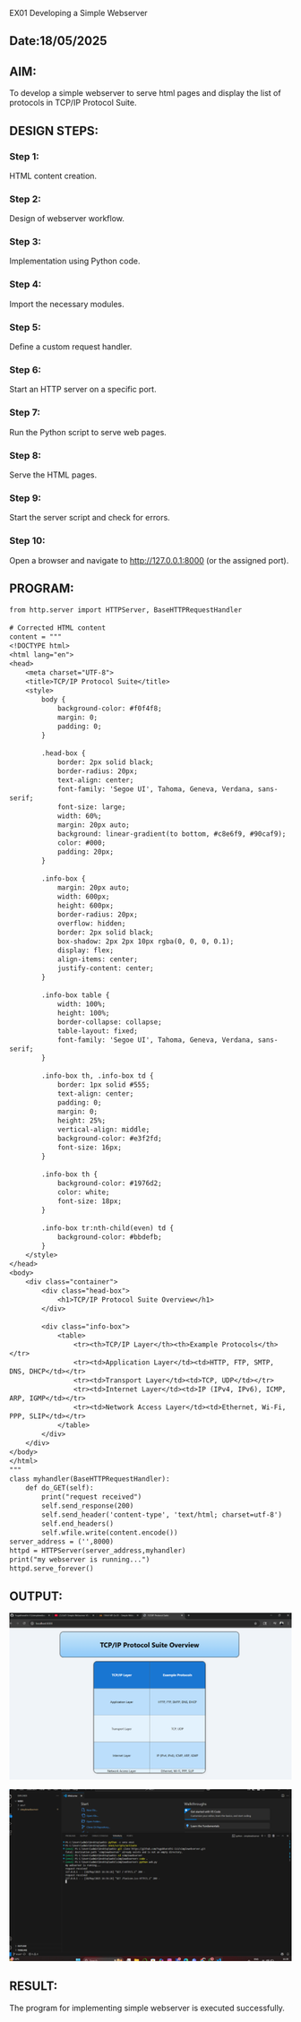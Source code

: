 
 EX01 Developing a Simple Webserver
## Date:18/05/2025

## AIM:
To develop a simple webserver to serve html pages and display the list of protocols in TCP/IP Protocol Suite.

## DESIGN STEPS:
### Step 1: 
HTML content creation.

### Step 2:
Design of webserver workflow.

### Step 3:
Implementation using Python code.

### Step 4:
Import the necessary modules.

### Step 5:
Define a custom request handler.

### Step 6:
Start an HTTP server on a specific port.

### Step 7:
Run the Python script to serve web pages.

### Step 8:
Serve the HTML pages.

### Step 9:
Start the server script and check for errors.

### Step 10:
Open a browser and navigate to http://127.0.0.1:8000 (or the assigned port).

## PROGRAM:
```
from http.server import HTTPServer, BaseHTTPRequestHandler

# Corrected HTML content
content = """
<!DOCTYPE html>
<html lang="en">
<head>
    <meta charset="UTF-8">
    <title>TCP/IP Protocol Suite</title>
    <style>
        body {
            background-color: #f0f4f8;
            margin: 0;
            padding: 0;
        }

        .head-box {
            border: 2px solid black;
            border-radius: 20px;
            text-align: center;
            font-family: 'Segoe UI', Tahoma, Geneva, Verdana, sans-serif;
            font-size: large;
            width: 60%;
            margin: 20px auto;
            background: linear-gradient(to bottom, #c8e6f9, #90caf9);
            color: #000;
            padding: 20px;
        }

        .info-box {
            margin: 20px auto;
            width: 600px;
            height: 600px;
            border-radius: 20px;
            overflow: hidden;
            border: 2px solid black;
            box-shadow: 2px 2px 10px rgba(0, 0, 0, 0.1);
            display: flex;
            align-items: center;
            justify-content: center;
        }

        .info-box table {
            width: 100%;
            height: 100%;
            border-collapse: collapse;
            table-layout: fixed;
            font-family: 'Segoe UI', Tahoma, Geneva, Verdana, sans-serif;
        }

        .info-box th, .info-box td {
            border: 1px solid #555;
            text-align: center;
            padding: 0;
            margin: 0;
            height: 25%;
            vertical-align: middle;
            background-color: #e3f2fd;
            font-size: 16px;
        }

        .info-box th {
            background-color: #1976d2;
            color: white;
            font-size: 18px;
        }

        .info-box tr:nth-child(even) td {
            background-color: #bbdefb;
        }
    </style>
</head>
<body>
    <div class="container">
        <div class="head-box">
            <h1>TCP/IP Protocol Suite Overview</h1>
        </div>

        <div class="info-box">
            <table>
                <tr><th>TCP/IP Layer</th><th>Example Protocols</th></tr>
                <tr><td>Application Layer</td><td>HTTP, FTP, SMTP, DNS, DHCP</td></tr>
                <tr><td>Transport Layer</td><td>TCP, UDP</td></tr>
                <tr><td>Internet Layer</td><td>IP (IPv4, IPv6), ICMP, ARP, IGMP</td></tr>
                <tr><td>Network Access Layer</td><td>Ethernet, Wi-Fi, PPP, SLIP</td></tr>
            </table>
        </div>
    </div>
</body>
</html>
"""
class myhandler(BaseHTTPRequestHandler):
    def do_GET(self):
        print("request received")
        self.send_response(200)
        self.send_header('content-type', 'text/html; charset=utf-8')
        self.end_headers()
        self.wfile.write(content.encode())
server_address = ('',8000)
httpd = HTTPServer(server_address,myhandler)
print("my webserver is running...")
httpd.serve_forever()
```

## OUTPUT:
![alt text](<Screenshot 2025-05-18 163713.png>)

![alt text](<Screenshot 2025-05-18 163909.png>)

## RESULT:
The program for implementing simple webserver is executed successfully.
